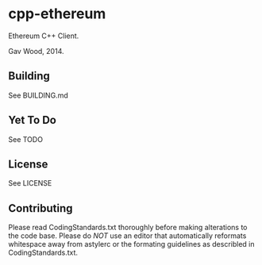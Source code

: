 # cpp-ethereum

Ethereum C++ Client.

Gav Wood, 2014.

## Building

See BUILDING.md

## Yet To Do

See TODO

## License

See LICENSE

## Contributing

Please read CodingStandards.txt thoroughly before making alterations to the code base. Please do *NOT* use an editor that automatically reformats whitespace away from astylerc or the formating guidelines as describled in CodingStandards.txt.
